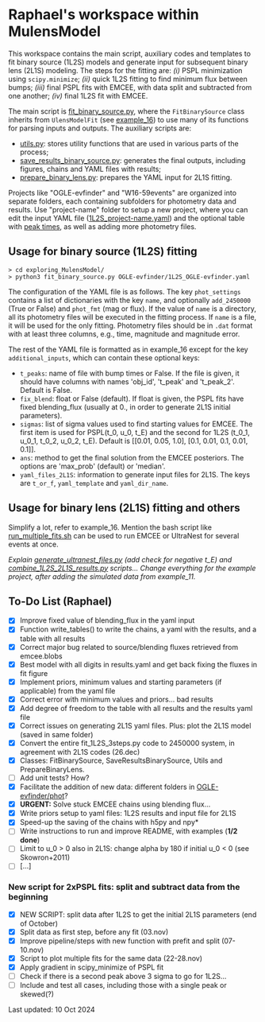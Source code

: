 # Raphael's workspace within MulensModel

This workspace contains the main script, auxiliary codes and templates to fit binary source (1L2S) models and generate input for subsequent binary lens (2L1S) modeling. The steps for the fitting are: *(i)* PSPL minimization using `scipy.minimize`; *(ii)* quick 1L2S fitting to find minimum flux between bumps; *(iii)* final PSPL fits with EMCEE, with data split and subtracted from one another; *(iv)* final 1L2S fit with EMCEE.

The main script is [fit_binary_source.py](https://github.com/rapoliveira/MulensModel/blob/develop/exploring_MulensModel/fit_binary_source.py), where the `FitBinarySource` class inherits from `UlensModelFit` (see [example_16](https://github.com/rapoliveira/MulensModel/blob/develop/examples/example_16/ulens_model_fit.py)) to use many of its functions for parsing inputs and outputs. The auxiliary scripts are:
- [utils.py](https://github.com/rapoliveira/MulensModel/blob/develop/exploring_MulensModel/.utils.py): stores utility functions that are used in various parts of the process;
- [save_results_binary_source.py](https://github.com/rapoliveira/MulensModel/blob/develop/exploring_MulensModel/save_results_binary_source.py): generates the final outputs, including figures, chains and YAML files with results;
- [prepare_binary_lens.py](https://github.com/rapoliveira/MulensModel/blob/develop/exploring_MulensModel/prepare_binary_lens.py): prepares the YAML input for 2L1S fitting.

Projects like "OGLE-evfinder" and "W16-59events" are organized into separate folders, each containing subfolders for photometry data and results. Use "project-name" folder to setup a new project, where you can edit the input YAML file ([1L2S_project-name.yaml](https://github.com/rapoliveira/MulensModel/blob/develop/exploring_MulensModel/project-name/1L2S_project-name.yaml)) and the optional table with [peak times](https://github.com/rapoliveira/MulensModel/blob/develop/exploring_MulensModel/project-name/t_peaks-file.dat), as well as adding more photometry files.

## Usage for binary source (1L2S) fitting

```
> cd exploring_MulensModel/
> python3 fit_binary_source.py OGLE-evfinder/1L2S_OGLE-evfinder.yaml
```

The configuration of the YAML file is as follows.
The key `phot_settings` contains a list of dictionaries with the key `name`, and optionally `add_2450000` (True or False) and `phot_fmt` (mag or flux).
If the value of `name` is a directory, all its photometry files will be executed in the fitting process.
If `name` is a file, it will be used for the only fitting.
Photometry files should be in `.dat` format with at least three columns, e.g., time, magnitude and magnitude error.

The rest of the YAML file is formatted as in example_16 except for the key `additional_inputs`, which can contain these optional keys:
- `t_peaks`: name of file with bump times or False. If the file is given, it should have columns with names 'obj_id', 't_peak' and 't_peak_2'. Default is False.
- `fix_blend`: float or False (default). If float is given, the PSPL fits have fixed blending_flux (usually at 0., in order to generate 2L1S initial parameters).
- `sigmas`: list of sigma values used to find starting values for EMCEE. The first item is used for PSPL(t_0, u_0, t_E) and the second for 1L2S (t_0_1, u_0_1, t_0_2, u_0_2, t_E). Default is [[0.01, 0.05, 1.0], [0.1, 0.01, 0.1, 0.01, 0.1]].
- `ans`: method to get the final solution from the EMCEE posteriors. The options are 'max_prob' (default) or 'median'.
- `yaml_files_2L1S`: information to generate input files for 2L1S. The keys are `t_or_f`, `yaml_template` and `yaml_dir_name`.

## Usage for binary lens (2L1S) fitting and others

Simplify a lot, refer to example_16. Mention the bash script like [run_multiple_fits.sh](https://github.com/rapoliveira/MulensModel/blob/develop/exploring_MulensModel/run_multiple_fits.sh) can be used to run EMCEE or UltraNest for several events at once.

*Explain [generate_ultranest_files.py](https://github.com/rapoliveira/MulensModel/blob/develop/exploring_MulensModel/OGLE-evfinder/generate_ultranest_files.py) (add check for negative t_E) and [combine_1L2S_2L1S_results.py](https://github.com/rapoliveira/MulensModel/blob/develop/exploring_MulensModel/OGLE-evfinder/combine_1L2S_2L1S_results.py) scripts... Change everything for the example project, after adding the simulated data from example_11.*

## To-Do List (Raphael)
- [X] Improve fixed value of blending_flux in the yaml input
- [X] Function write_tables() to write the chains, a yaml with the results, and a table with all results
- [X] Correct major bug related to source/blending fluxes retrieved from emcee.blobs
- [X] Best model with all digits in results.yaml and get back fixing the fluxes in fit figure
- [X] Implement priors, minimum values and starting parameters (if applicable) from the yaml file
- [X] Correct error with minimum values and priors... bad results
- [X] Add degree of freedom to the table with all results and the results yaml file
- [X] Correct issues on generating 2L1S yaml files. Plus: plot the 2L1S model (saved in same folder)
- [X] Convert the entire fit_1L2S_3steps.py code to 2450000 system, in agreement with 2L1S codes (26.dec)
- [X] Classes: FitBinarySource, SaveResultsBinarySource, Utils and PrepareBinaryLens.
- [ ] Add unit tests? How?
- [X] Facilitate the addition of new data: different folders in [OGLE-evfinder/phot](https://github.com/rapoliveira/MulensModel/tree/develop/exploring_MulensModel/OGLE-evfinder/phot)?
- [X] **URGENT:** Solve stuck EMCEE chains using blending flux...
- [X] Write priors setup to yaml files: 1L2S results and input file for 2L1S
- [X] Speed-up the saving of the chains with h5py and npy*
- [ ] Write instructions to run and improve README, with examples (**1/2 done**)
- [ ] Limit to u_0 > 0 also in 2L1S: change alpha by 180 if initial u_0 < 0 (see Skowron+2011)
- [ ] [...]

### New script for 2xPSPL fits: split and subtract data from the beginning
- [X] NEW SCRIPT: split data after 1L2S to get the initial 2L1S parameters (end of October)
- [X] Split data as first step, before any fit (03.nov)
- [X] Improve pipeline/steps with new function with prefit and split (07-10.nov)
- [X] Script to plot multiple fits for the same data (22-28.nov)
- [X] Apply gradient in scipy_minimize of PSPL fit
- [ ] Check if there is a second peak above 3 sigma to go for 1L2S...
- [ ] Include and test all cases, including those with a single peak or skewed(?)

Last updated: 10 Oct 2024
